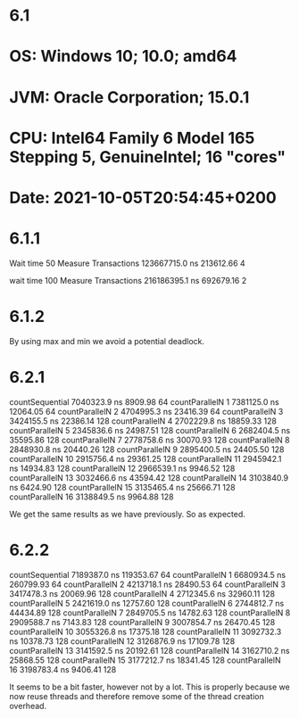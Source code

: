 # 6.1


# OS:   Windows 10; 10.0; amd64
# JVM:  Oracle Corporation; 15.0.1
# CPU:  Intel64 Family 6 Model 165 Stepping 5, GenuineIntel; 16 "cores"
# Date: 2021-10-05T20:54:45+0200


# 6.1.1
Wait time 50
Measure Transactions          123667715.0 ns  213612.66          4

wait time 100
Measure Transactions          216186395.1 ns  692679.16          2


# 6.1.2

By using max and min we avoid a potential deadlock.


# 6.2.1 
countSequential                 7040323.9 ns    8909.98         64
countParallelN  1               7381125.0 ns   12064.05         64
countParallelN  2               4704995.3 ns   23416.39         64
countParallelN  3               3424155.5 ns   22386.14        128
countParallelN  4               2702229.8 ns   18859.33        128
countParallelN  5               2345836.6 ns   24987.51        128
countParallelN  6               2682404.5 ns   35595.86        128
countParallelN  7               2778758.6 ns   30070.93        128
countParallelN  8               2848930.8 ns   20440.26        128
countParallelN  9               2895400.5 ns   24405.50        128
countParallelN 10               2915756.4 ns   29361.25        128
countParallelN 11               2945942.1 ns   14934.83        128
countParallelN 12               2966539.1 ns    9946.52        128
countParallelN 13               3032466.6 ns   43594.42        128
countParallelN 14               3103840.9 ns    6424.90        128
countParallelN 15               3135465.4 ns   25666.71        128
countParallelN 16               3138849.5 ns    9964.88        128

We get the same results as we have previously. So as expected. 

# 6.2.2

countSequential                 7189387.0 ns  119353.67         64
countParallelN  1               6680934.5 ns  260799.93         64
countParallelN  2               4213718.1 ns   28490.53         64
countParallelN  3               3417478.3 ns   20069.96        128
countParallelN  4               2712345.6 ns   32960.11        128
countParallelN  5               2421619.0 ns   12757.60        128
countParallelN  6               2744812.7 ns   44434.89        128
countParallelN  7               2849705.5 ns   14782.63        128
countParallelN  8               2909588.7 ns    7143.83        128
countParallelN  9               3007854.7 ns   26470.45        128
countParallelN 10               3055326.8 ns   17375.18        128
countParallelN 11               3092732.3 ns   10378.73        128
countParallelN 12               3126876.9 ns   17109.78        128
countParallelN 13               3141592.5 ns   20192.61        128
countParallelN 14               3162710.2 ns   25868.55        128
countParallelN 15               3177212.7 ns   18341.45        128
countParallelN 16               3198783.4 ns    9406.41        128

It seems to be a bit faster, however not by a lot. This is properly because we now reuse threads and therefore remove some of the thread creation overhead.


